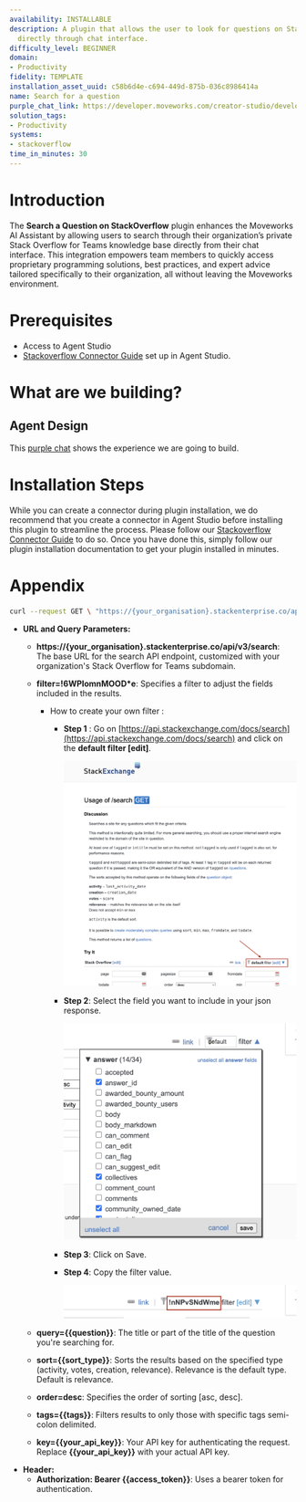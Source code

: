 ```yaml
---
availability: INSTALLABLE
description: A plugin that allows the user to look for questions on Stack overflow
  directly through chat interface.
difficulty_level: BEGINNER
domain:
- Productivity
fidelity: TEMPLATE
installation_asset_uuid: c58b6d4e-c694-449d-875b-036c8986414a
name: Search for a question
purple_chat_link: https://developer.moveworks.com/creator-studio/developer-tools/purple-chat?conversation=%7B%22startTimestamp%22%3A%2211%3A43%2BAM%22%2C%22messages%22%3A%5B%7B%22parts%22%3A%5B%7B%22richText%22%3A%22search+for+%5C%22duplicate+records%5C%22+on+stackoverflow%22%7D%5D%2C%22role%22%3A%22user%22%7D%2C%7B%22parts%22%3A%5B%7B%22richText%22%3A%22%3Cp%3EI%27m+currently+searching+for+information+on+%3Cstrong%3E%5C%22duplicate+records%5C%22%3C%2Fstrong%3E+on+Stack+Overflow.%26nbsp%3B%3C%2Fp%3E%22%7D%2C%7B%22reasoningSteps%22%3A%5B%7B%22richText%22%3A%22%3Cp%3EThis+process+is+ongoing%2C+and+I%27ll+update+you+once+I+have+the+results.%3C%2Fp%3E%22%2C%22status%22%3A%22pending%22%7D%5D%7D%5D%2C%22role%22%3A%22assistant%22%7D%2C%7B%22parts%22%3A%5B%7B%22richText%22%3A%22%3Cp%3EHere+are+some+solutions+related+to+handling+%3Cstrong%3Eduplicate+records%3C%2Fstrong%3E%3A+%3Cbr%3E%5Cn1.+%3Cstrong%3EHow+to+Delete+Duplicate+Records+in+a+SQL+Table%3C%2Fstrong%3E%3A+If+you+need+to+remove+duplicate+records+while+keeping+only+one+instance+of+each%2C+you+can+refer+to+this+%3Ca+href%3D%5C%22%23%5C%22+target%3D%5C%22_blank%5C%22%3EStack+Overflow+question%3C%2Fa%3E+for+guidance.%3Cbr%3E%5Cn%3Cbr%3E%5Cn+2.+%3Cstrong%3EHow+to+Write+a+SQL+Query+to+Find+Duplicate+Records+in+a+Table%3C%2Fstrong%3E%3A+If+you+want+to+identify+duplicate+entries+based+on+a+specific+column%2C+such+as+the+email+column%2C+you+can+check+out+this+%3Ca+href%3D%5C%22%23%5C%22+target%3D%5C%22_blank%5C%22%3EStack+Overflow+question%3C%2Fa%3E+for+a+detailed+explanation.%26nbsp%3B%3C%2Fp%3E%5Cn%3Cp%3E%3Cbr%3E%3C%2Fp%3E%5Cn%3Cp%3EAdditionally%2C+I+can+access+more+information+on+these+questions+if+needed.+Let+me+know+if+you+need+further+assistance%21%3C%2Fp%3E%22%7D%5D%2C%22role%22%3A%22assistant%22%7D%5D%7D
solution_tags:
- Productivity
systems:
- stackoverflow
time_in_minutes: 30
---
```


# **Introduction**

The **Search a Question on StackOverflow** plugin enhances the Moveworks AI Assistant by allowing users to search through their organization’s private Stack Overflow for Teams knowledge base directly from their chat interface. This integration empowers team members to quickly access proprietary programming solutions, best practices, and expert advice tailored specifically to their organization, all without leaving the Moveworks environment.

# Prerequisites

- Access to Agent Studio
- [Stackoverflow Connector Guide](https://developer.moveworks.com/marketplace/package?id=stackoverflow&hist=home%2Cplgn.gong-view-meetings%2Cbrws#how-to-implement) set up in Agent Studio.

# What are we building?

## Agent Design

This [purple chat](https://developer.moveworks.com/creator-studio/developer-tools/purple-chat?conversation=%7B%22startTimestamp%22%3A%2211%3A43%2BAM%22%2C%22messages%22%3A%5B%7B%22parts%22%3A%5B%7B%22richText%22%3A%22search+for+%5C%22duplicate+records%5C%22+on+stackoverflow%22%7D%5D%2C%22role%22%3A%22user%22%7D%2C%7B%22parts%22%3A%5B%7B%22richText%22%3A%22%3Cp%3EI%27m+currently+searching+for+information+on+%3Cstrong%3E%5C%22duplicate+records%5C%22%3C%2Fstrong%3E+on+Stack+Overflow.%26nbsp%3B%3C%2Fp%3E%22%7D%2C%7B%22reasoningSteps%22%3A%5B%7B%22richText%22%3A%22%3Cp%3EThis+process+is+ongoing%2C+and+I%27ll+update+you+once+I+have+the+results.%3C%2Fp%3E%22%2C%22status%22%3A%22pending%22%7D%5D%7D%5D%2C%22role%22%3A%22assistant%22%7D%2C%7B%22parts%22%3A%5B%7B%22richText%22%3A%22%3Cp%3EHere+are+some+solutions+related+to+handling+%3Cstrong%3Eduplicate+records%3C%2Fstrong%3E%3A+%3Cbr%3E%5Cn1.+%3Cstrong%3EHow+to+Delete+Duplicate+Records+in+a+SQL+Table%3C%2Fstrong%3E%3A+If+you+need+to+remove+duplicate+records+while+keeping+only+one+instance+of+each%2C+you+can+refer+to+this+%3Ca+href%3D%5C%22%23%5C%22+target%3D%5C%22_blank%5C%22%3EStack+Overflow+question%3C%2Fa%3E+for+guidance.%3Cbr%3E%5Cn%3Cbr%3E%5Cn+2.+%3Cstrong%3EHow+to+Write+a+SQL+Query+to+Find+Duplicate+Records+in+a+Table%3C%2Fstrong%3E%3A+If+you+want+to+identify+duplicate+entries+based+on+a+specific+column%2C+such+as+the+email+column%2C+you+can+check+out+this+%3Ca+href%3D%5C%22%23%5C%22+target%3D%5C%22_blank%5C%22%3EStack+Overflow+question%3C%2Fa%3E+for+a+detailed+explanation.%26nbsp%3B%3C%2Fp%3E%5Cn%3Cp%3E%3Cbr%3E%3C%2Fp%3E%5Cn%3Cp%3EAdditionally%2C+I+can+access+more+information+on+these+questions+if+needed.+Let+me+know+if+you+need+further+assistance%21%3C%2Fp%3E%22%7D%5D%2C%22role%22%3A%22assistant%22%7D%5D%7D) shows the experience we are going to build.

# Installation Steps

While you can create a connector during plugin installation, we do recommend that you create a connector in Agent Studio before installing this plugin to streamline the process. Please follow our [Stackoverflow Connector Guide](https://developer.moveworks.com/marketplace/package?id=stackoverflow&hist=home%2Cplgn.gong-view-meetings%2Cbrws#how-to-implement) to do so. Once you have done this, simply follow our plugin installation documentation to get your plugin installed in minutes.

# Appendix

```bash
curl --request GET \ "https://{your_organisation}.stackenterprise.co/api/v3/search?filter=!6WPIomnMOOD*e&query={{question}}&sort={{sort_type}}&order={{desc}}&tags={{tags}}&key={{your_api_key}}" \ --header "Authorization: Bearer {{access_token}}"
```

- **URL and Query Parameters:**
    - **https://{your_organisation}.stackenterprise.co/api/v3/search**: The base URL for the search API endpoint, customized with your organization's Stack Overflow for Teams subdomain.
    - **filter=!6WPIomnMOOD*e**: Specifies a filter to adjust the fields included in the results.
        - How to create your own filter :
            - **Step 1** : Go on [https://api.stackexchange.com/docs/search](https://api.stackexchange.com/docs/search) and click on the **default filter [edit]**.
                
                ![image.png](Search%20for%20a%20question%201d2588d8909f80539f43db80a636d7a7/image.png)
                
            - **Step 2**: Select the field you want to include in your json response.
                
                ![image.png](Search%20for%20a%20question%201d2588d8909f80539f43db80a636d7a7/image%201.png)
                
            - **Step 3**: Click on Save.
            - **Step 4**: Copy the filter value.
                
                ![image.png](Search%20for%20a%20question%201d2588d8909f80539f43db80a636d7a7/image%202.png)
                
            
    - **query={{question}}**: The title or part of the title of the question you're searching for. 
    - **sort={{sort_type}}**: Sorts the results based on the specified type (activity, votes, creation, relevance).
    Relevance is the default type. Default is relevance.
    - **order=desc**: Specifies the order of sorting [asc, desc].
    - **tags={{tags}}**: Filters results to only those with specific tags semi-colon delimited. 
    - **key={{your_api_key}}**: Your API key for authenticating the request. Replace **{{your_api_key}}** with your actual API key.
- **Header:**
    - **Authorization: Bearer {{access_token}}**: Uses a bearer token for authentication.